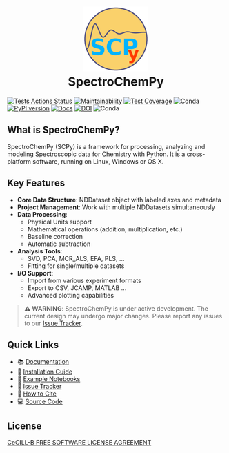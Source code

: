 <h1 align ="center">
<img src='https://github.com/spectrochempy/spectrochempy/raw/master/docs/static/scpy.png' width="150">
<br>
SpectroChemPy
</h1>

[![Tests Actions Status](https://github.com/spectrochempy/spectrochempy/actions/workflows/test_package.yml/badge.svg)](https://github.com/spectrochempy/spectrochempy/actions)
[![Maintainability](https://api.codeclimate.com/v1/badges/78681bc1aabbb8ca915f/maintainability)](https://codeclimate.com/github/spectrochempy/spectrochempy/maintainability)
[![Test Coverage](https://api.codeclimate.com/v1/badges/78681bc1aabbb8ca915f/test_coverage)](https://codeclimate.com/github/spectrochempy/spectrochempy/test_coverage)
![Conda](https://img.shields.io/conda/v/spectrocat/spectrochempy)
[![PyPI version](https://badge.fury.io/py/spectrochempy.svg)](https://badge.fury.io/py/spectrochempy)
[![Docs](https://readthedocs.org/projects/docs/badge/?version=latest)](https://www.spectrochempy.fr/latest)
[![DOI](https://zenodo.org/badge/DOI/10.5281/zenodo.3823841.svg)](https://doi.org/10.5281/zenodo.3823841)
![Conda](https://img.shields.io/conda/l/spectrocat/spectrochempy)

## What is SpectroChemPy?

SpectroChemPy (SCPy) is a framework for processing, analyzing and modeling Spectroscopic data for Chemistry with Python. It is a cross-platform software, running on Linux, Windows or OS X.

## Key Features

* **Core Data Structure**: NDDataset object with labeled axes and metadata
* **Project Management**: Work with multiple NDDatasets simultaneously
* **Data Processing**:
  * Physical Units support
  * Mathematical operations (addition, multiplication, etc.)
  * Baseline correction
  * Automatic subtraction
* **Analysis Tools**:
  * SVD, PCA, MCR_ALS, EFA, PLS, ...
  * Fitting for single/multiple datasets
* **I/O Support**:
  * Import from various experiment formats
  * Export to CSV, JCAMP, MATLAB ...
  * Advanced plotting capabilities

> **⚠️ WARNING**: SpectroChemPy is under active development. The current design may undergo major changes. Please report any issues to our [Issue Tracker](https://github.com/spectrochempy/spectrochempy/issues).

## Quick Links

* 📚 [Documentation](https://www.spectrochempy.fr)
* 🚀 [Installation Guide](https://www.spectrochempy.fr/gettingstarted/install/index.html)
* 📓 [Example Notebooks](https://www.spectrochempy.fr/gettingstarted/examples/index.html)
* 🐛 [Issue Tracker](https://github.com/spectrochempy/spectrochempy/issues)
* 📝 [How to Cite](https://www.spectrochempy.fr/credits/citing.html)
* 💻 [Source Code](https://github.com/spectrochempy/spectrochempy)

## License

[CeCILL-B FREE SOFTWARE LICENSE AGREEMENT](https://cecill.info/licences/Licence_CeCILL-B_V1-en.html)
